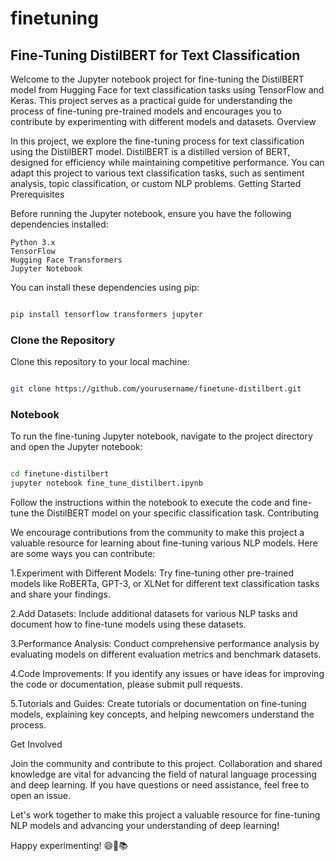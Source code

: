# finetuning
## **Fine-Tuning DistilBERT for Text Classification**

Welcome to the Jupyter notebook project for fine-tuning the DistilBERT model from Hugging Face for text classification tasks using TensorFlow and Keras. This project serves as a practical guide for understanding the process of fine-tuning pre-trained models and encourages you to contribute by experimenting with different models and datasets.
Overview

In this project, we explore the fine-tuning process for text classification using the DistilBERT model. DistilBERT is a distilled version of BERT, designed for efficiency while maintaining competitive performance. You can adapt this project to various text classification tasks, such as sentiment analysis, topic classification, or custom NLP problems.
Getting Started
Prerequisites

Before running the Jupyter notebook, ensure you have the following dependencies installed:

    Python 3.x
    TensorFlow
    Hugging Face Transformers
    Jupyter Notebook

You can install these dependencies using pip:

```bash

pip install tensorflow transformers jupyter

```

### **Clone the Repository**

Clone this repository to your local machine:

```bash

git clone https://github.com/yourusername/finetune-distilbert.git
```

### **Notebook**

To run the fine-tuning Jupyter notebook, navigate to the project directory and open the Jupyter notebook:

```bash

cd finetune-distilbert
jupyter notebook fine_tune_distilbert.ipynb
```

Follow the instructions within the notebook to execute the code and fine-tune the DistilBERT model on your specific classification task.
Contributing

We encourage contributions from the community to make this project a valuable resource for learning about fine-tuning various NLP models. Here are some ways you can contribute:

1.Experiment with Different Models: Try fine-tuning other pre-trained models like RoBERTa, GPT-3, or XLNet for different text classification tasks and share your findings.

2.Add Datasets: Include additional datasets for various NLP tasks and document how to fine-tune models using these datasets.

3.Performance Analysis: Conduct comprehensive performance analysis by evaluating models on different evaluation metrics and benchmark datasets.

4.Code Improvements: If you identify any issues or have ideas for improving the code or documentation, please submit pull requests.

5.Tutorials and Guides: Create tutorials or documentation on fine-tuning models, explaining key concepts, and helping newcomers understand the process.

Get Involved

Join the community and contribute to this project. Collaboration and shared knowledge are vital for advancing the field of natural language processing and deep learning. If you have questions or need assistance, feel free to open an issue.

Let's work together to make this project a valuable resource for fine-tuning NLP models and advancing your understanding of deep learning!

Happy experimenting! 😄🤖📚
